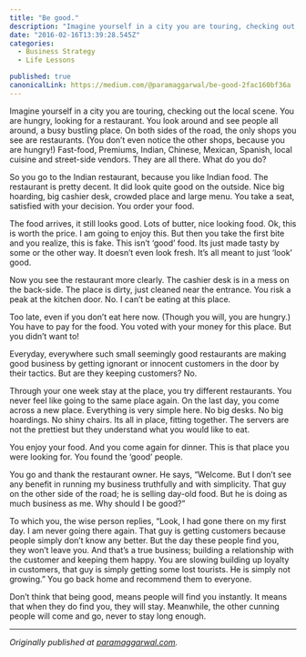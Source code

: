 ```yaml
---
title: "Be good."
description: "Imagine yourself in a city you are touring, checking out the local scene. You are hungry, looking for a restaurant. You look around and see people all around, a busy bustling place. On both sides of…"
date: "2016-02-16T13:39:28.545Z"
categories: 
  - Business Strategy
  - Life Lessons

published: true
canonicalLink: https://medium.com/@paramaggarwal/be-good-2fac160bf36a
---
```


Imagine yourself in a city you are touring, checking out the local scene. You are hungry, looking for a restaurant. You look around and see people all around, a busy bustling place. On both sides of the road, the only shops you see are restaurants. (You don’t even notice the other shops, because you are hungry!) Fast-food, Premiums, Indian, Chinese, Mexican, Spanish, local cuisine and street-side vendors. They are all there. What do you do?

So you go to the Indian restaurant, because you like Indian food. The restaurant is pretty decent. It did look quite good on the outside. Nice big hoarding, big cashier desk, crowded place and large menu. You take a seat, satisfied with your decision. You order your food.

The food arrives, it still looks good. Lots of butter, nice looking food. Ok, this is worth the price. I am going to enjoy this. But then you take the first bite and you realize, this is fake. This isn’t ‘good’ food. Its just made tasty by some or the other way. It doesn’t even look fresh. It’s all meant to just ‘look’ good.

Now you see the restaurant more clearly. The cashier desk is in a mess on the back-side. The place is dirty, just cleaned near the entrance. You risk a peak at the kitchen door. No. I can’t be eating at this place.

Too late, even if you don’t eat here now. (Though you will, you are hungry.) You have to pay for the food. You voted with your money for this place. But you didn’t want to!

Everyday, everywhere such small seemingly good restaurants are making good business by getting ignorant or innocent customers in the door by their tactics. But are they keeping customers? No.

Through your one week stay at the place, you try different restaurants. You never feel like going to the same place again. On the last day, you come across a new place. Everything is very simple here. No big desks. No big hoardings. No shiny chairs. Its all in place, fitting together. The servers are not the prettiest but they understand what you would like to eat.

You enjoy your food. And you come again for dinner. This is that place you were looking for. You found the ‘good’ people.

You go and thank the restaurant owner. He says, “Welcome. But I don’t see any benefit in running my business truthfully and with simplicity. That guy on the other side of the road; he is selling day-old food. But he is doing as much business as me. Why should I be good?”

To which you, the wise person replies, “Look, I had gone there on my first day. I am never going there again. That guy is getting customers because people simply don’t know any better. But the day these people find you, they won’t leave you. And that’s a true business; building a relationship with the customer and keeping them happy. You are slowing building up loyalty in customers, that guy is simply getting some lost tourists. He is simply not growing.” You go back home and recommend them to everyone.

Don’t think that being good, means people will find you instantly. It means that when they do find you, they will stay. Meanwhile, the other cunning people will come and go, never to stay long enough.

---

_Originally published at_ [_paramaggarwal.com_](http://paramaggarwal.com/post/2131549156/be-good)_._